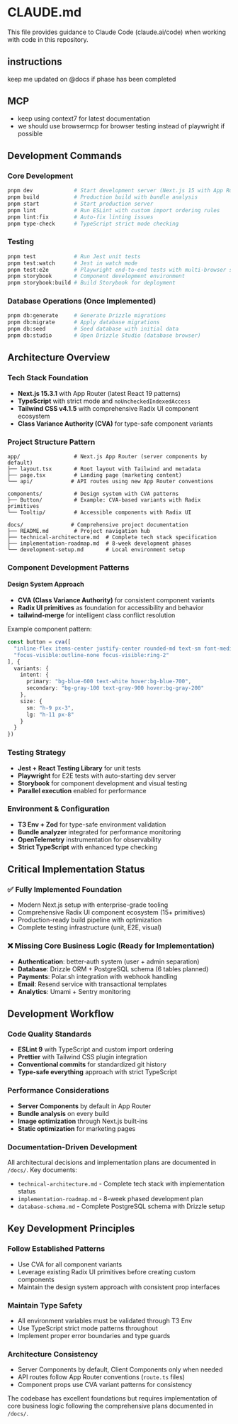 # CLAUDE.md

This file provides guidance to Claude Code (claude.ai/code) when working with code in this repository.

## instructions
keep me updated on @docs if phase has been completed


## MCP
- keep using context7 for latest documentation
- we should use browsermcp for browser testing instead of playwright if possible

## Development Commands

### Core Development
```bash
pnpm dev             # Start development server (Next.js 15 with App Router)
pnpm build           # Production build with bundle analysis
pnpm start           # Start production server
pnpm lint            # Run ESLint with custom import ordering rules
pnpm lint:fix        # Auto-fix linting issues
pnpm type-check      # TypeScript strict mode checking
```

### Testing
```bash
pnpm test            # Run Jest unit tests
pnpm test:watch      # Jest in watch mode
pnpm test:e2e        # Playwright end-to-end tests with multi-browser support
pnpm storybook       # Component development environment
pnpm storybook:build # Build Storybook for deployment
```

### Database Operations (Once Implemented)
```bash
pnpm db:generate     # Generate Drizzle migrations
pnpm db:migrate      # Apply database migrations
pnpm db:seed         # Seed database with initial data
pnpm db:studio       # Open Drizzle Studio (database browser)
```

## Architecture Overview

### Tech Stack Foundation
- **Next.js 15.3.1** with App Router (latest React 19 patterns)
- **TypeScript** with strict mode and `noUncheckedIndexedAccess`
- **Tailwind CSS v4.1.5** with comprehensive Radix UI component ecosystem
- **Class Variance Authority (CVA)** for type-safe component variants

### Project Structure Pattern
```
app/                 # Next.js App Router (server components by default)
├── layout.tsx       # Root layout with Tailwind and metadata
├── page.tsx         # Landing page (marketing content)
└── api/            # API routes using new App Router conventions

components/          # Design system with CVA patterns
├── Button/          # Example: CVA-based variants with Radix primitives
└── Tooltip/         # Accessible components with Radix UI

docs/               # Comprehensive project documentation
├── README.md        # Project navigation hub
├── technical-architecture.md  # Complete tech stack specification
├── implementation-roadmap.md  # 8-week development phases
└── development-setup.md       # Local environment setup
```

### Component Development Patterns

#### Design System Approach
- **CVA (Class Variance Authority)** for consistent component variants
- **Radix UI primitives** as foundation for accessibility and behavior
- **tailwind-merge** for intelligent class conflict resolution

Example component pattern:
```typescript
const button = cva([
  "inline-flex items-center justify-center rounded-md text-sm font-medium",
  "focus-visible:outline-none focus-visible:ring-2"
], {
  variants: {
    intent: {
      primary: "bg-blue-600 text-white hover:bg-blue-700",
      secondary: "bg-gray-100 text-gray-900 hover:bg-gray-200"
    },
    size: {
      sm: "h-9 px-3",
      lg: "h-11 px-8"
    }
  }
})
```

### Testing Strategy
- **Jest + React Testing Library** for unit tests
- **Playwright** for E2E tests with auto-starting dev server
- **Storybook** for component development and visual testing
- **Parallel execution** enabled for performance

### Environment & Configuration
- **T3 Env + Zod** for type-safe environment validation
- **Bundle analyzer** integrated for performance monitoring
- **OpenTelemetry** instrumentation for observability
- **Strict TypeScript** with enhanced type checking

## Critical Implementation Status

### ✅ Fully Implemented Foundation
- Modern Next.js setup with enterprise-grade tooling
- Comprehensive Radix UI component ecosystem (15+ primitives)
- Production-ready build pipeline with optimization
- Complete testing infrastructure (unit, E2E, visual)

### ❌ Missing Core Business Logic (Ready for Implementation)
- **Authentication**: better-auth system (user + admin separation)
- **Database**: Drizzle ORM + PostgreSQL schema (6 tables planned)
- **Payments**: Polar.sh integration with webhook handling
- **Email**: Resend service with transactional templates
- **Analytics**: Umami + Sentry monitoring

## Development Workflow

### Code Quality Standards
- **ESLint 9** with TypeScript and custom import ordering
- **Prettier** with Tailwind CSS plugin integration
- **Conventional commits** for standardized git history
- **Type-safe everything** approach with strict TypeScript

### Performance Considerations
- **Server Components** by default in App Router
- **Bundle analysis** on every build
- **Image optimization** through Next.js built-ins
- **Static optimization** for marketing pages

### Documentation-Driven Development
All architectural decisions and implementation plans are documented in `/docs/`. Key documents:
- `technical-architecture.md` - Complete tech stack with implementation status
- `implementation-roadmap.md` - 8-week phased development plan
- `database-schema.md` - Complete PostgreSQL schema with Drizzle setup

## Key Development Principles

### Follow Established Patterns
- Use CVA for all component variants
- Leverage existing Radix UI primitives before creating custom components
- Maintain the design system approach with consistent prop interfaces

### Maintain Type Safety
- All environment variables must be validated through T3 Env
- Use TypeScript strict mode patterns throughout
- Implement proper error boundaries and type guards

### Architecture Consistency
- Server Components by default, Client Components only when needed
- API routes follow App Router conventions (`route.ts` files)
- Component props use CVA variant patterns for consistency

The codebase has excellent foundations but requires implementation of core business logic following the comprehensive plans documented in `/docs/`.